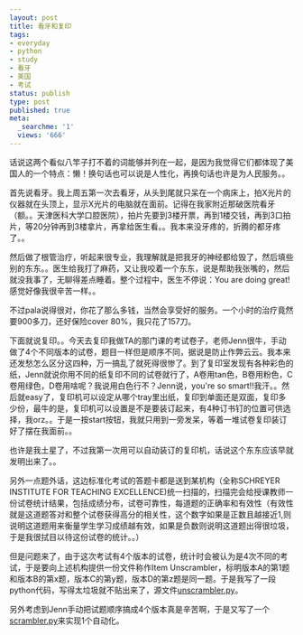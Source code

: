 ```yaml
---
layout: post
title: 看牙和复印
tags:
- everyday
- python
- study
- 看牙
- 美国
- 考试
status: publish
type: post
published: true
meta:
  _searchme: '1'
  views: '666'
---
```

话说这两个看似八竿子打不着的词能够并列在一起，是因为我觉得它们都体现了美国人的一个特点：懒！换句话也可以说是人性化，再换句话也许是为人民服务。。

首先说看牙。我上周五第一次去看牙，从头到尾就只呆在一个病床上，拍X光片的仪器就在头顶上，显示X光片的电脑就在面前。记得在我家附近那破医院看牙（额。。天津医科大学口腔医院），拍片先要到3楼开票，再到1楼交钱，再到3口拍片，等20分钟再到3楼拿片，再拿给医生看。。我本来没牙疼的，折腾的都牙疼了。。

然后做了根管治疗，听起来很专业，我理解就是把我牙的神经都给毁了，然后填些别的东东。。医生给我打了麻药，又让我咬着一个东东，说是帮助我张嘴的，然后就没我事了，无聊得差点睡着。整个过程中，医生不停说：You are doing great! 感觉好像我很辛苦一样。。

不过pala说得很对，你花了那么多钱，当然会享受好的服务。一个小时的治疗竟然要900多刀，还好保险cover 80%，我只花了157刀。

下面就说复印。。今天去复印我做TA的那门课的考试卷子，老师Jenn很牛，手动做了4个不同版本的试卷，题目一样但是顺序不同，据说是防止作弊云云。我本来还发愁怎么区分这四种，万一搞乱了就死得很惨了。到了复印室发现有各种彩色的纸，Jenn就说你用不同的纸复印不同的试卷就行了，A卷用tan色，B卷用粉色，C卷用绿色，D卷用啥呢？我说用白色行不？Jenn说，you're so smart!!我汗。。然后就easy了，复印机可以设定从哪个tray里出纸，复印到单面还是双面，复印多少份，最牛的是，复印机可以设置是不是要装订起来，有4种订书钉的位置可供选择，我orz。。于是一按start按钮，我就只用到一旁发呆，等着一堆试卷复印装订好了摆在我面前。。

也许是我土星了，不过我第一次用可以自动装订的复印机，话说这个东东应该早就发明出来了。。

另外一点题外话，这边标准化考试的答题卡都是送到某机构（全称SCHREYER INSTITUTE FOR TEACHING EXCELLENCE)统一扫描的，扫描完会给授课教师一份试卷统计结果，包括成绩分布，试卷可靠性，每道题的正确率和有效性（有效性就是这道题答对和整个试卷获得高分的相关性，这个数字如果是正数且越接近1,则说明这道题用来衡量学生学习成绩越有效，如果是负数则说明这道题出得很垃圾，于是我很拭目以待这份试卷的统计。。）

但是问题来了，由于这次考试有4个版本的试卷，统计时会被认为是4次不同的考试，于是要向上述机构提供一份文件称作Item Unscrambler，标明版本A的第1题和版本B的第x题，版本C的第y题，版本D的第z题是同一题。于是我写了一段python代码，写得太垃圾就不贴出来了，源文件<a title="Unscrambler" href="http://azaleasays.com/wp-content/uploads/2008/09/unscrambler.py" target="_blank">unscrambler.py</a>。

另外考虑到Jenn手动把试题顺序搞成4个版本真是辛苦啊，于是又写了一个<a title="scrambler" href="http://azaleasays.com/wp-content/uploads/2008/09/scrambler.py" target="_blank">scrambler.py</a>来实现1个自动化。
